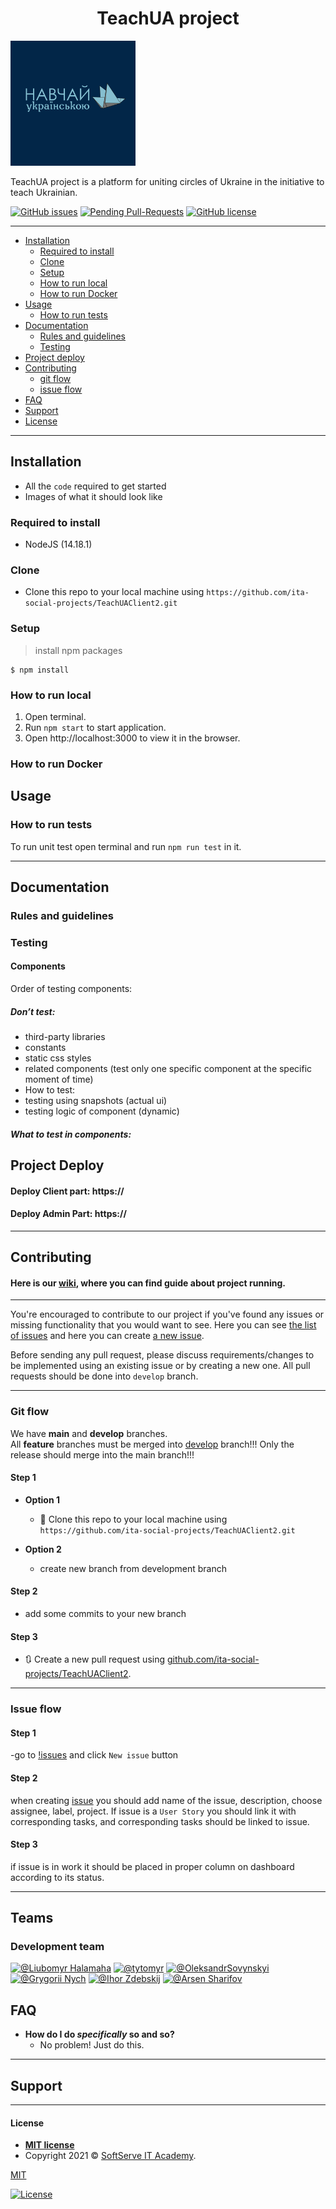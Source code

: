 <h1 align="center">TeachUA project</h1>

<a href="https://softserve.academy/"><img src="https://github.com/ita-social-projects/TeachUA/blob/main/images/logo.png" title="SoftServe IT Academy" alt="SoftServe IT Academy"></a>


TeachUA project is a platform for uniting circles of Ukraine in the initiative to teach Ukrainian.

[![GitHub issues](https://img.shields.io/github/issues/ita-social-projects/TeachUAClient2)](https://github.com/ita-social-projects/TeachUAClient2/issues)
[![Pending Pull-Requests](https://img.shields.io/github/issues/ita-social-projects/TeachUAClient2?style=flat-square)](https://github.com/ita-social-projects/TeachUAClient2/pulls)
[![GitHub license](https://img.shields.io/github/license/ita-social-projects/TeachUAClient2)](https://github.com/ita-social-projects/TeachUAClient2/blob/main/LICENSE)

---
- [Installation](#installation)
  - [Required to install](#Required-to-install)
  - [Clone](#Clone)
  - [Setup](#Setup)
  - [How to run local](#How-to-run-local)
  - [How to run Docker](#How-to-run-Docker)
- [Usage](#Usage)
  - [How to run tests](#How-to-run-tests)
- [Documentation](#Documentation)
  - [Rules and guidelines](#Rules-and-guidelines)
  - [Testing](#Testing)
- [Project deploy](#project-deploy)
- [Contributing](#contributing)
  - [git flow](#git-flow)
  - [issue flow](#git-flow)
- [FAQ](#faq)
- [Support](#support)
- [License](#license)

---

## Installation

- All the `code` required to get started
- Images of what it should look like

### Required to install

- NodeJS (14.18.1)

### Clone

- Clone this repo to your local machine using `https://github.com/ita-social-projects/TeachUAClient2.git`

### Setup

> install npm packages

```shell
$ npm install
```

### How to run local

1. Open terminal.
2. Run `npm start` to start application.
3. Open http://localhost:3000 to view it in the browser.



### How to run Docker

## Usage

### How to run tests

To run unit test open terminal and run `npm run test` in it.


---

## Documentation

### Rules and guidelines



### Testing

#### Components

Order of testing components:


##### Don’t test:

- third-party libraries
- constants
- static css styles
- related components (test only one specific component at the specific moment of time)
- How to test:
- testing using snapshots (actual ui)
- testing logic of component (dynamic)


##### What to test in components:





## Project Deploy

#### Deploy Сlient part: https://

#### Deploy Admin Part: https://

---

## Contributing

#### Here is our [wiki](https://), where you can find guide about project running.

---

You're encouraged to contribute to our project if you've found any issues or missing functionality that you would want to see. Here you can see [the list of issues](https://github.com/ita-social-projects/TeachUAClient2/issues) and here you can create [a new issue](https://github.com/ita-social-projects/TeachUAClient2/issues/new).

Before sending any pull request, please discuss requirements/changes to be implemented using an existing issue or by creating a new one. All pull requests should be done into `develop` branch.


---

### Git flow

We have **main** and **develop** branches.  
All **feature** branches must be merged into [develop](https://github.com/ita-social-projects/TeachUAClient2/tree/develop) branch!!!
Only the release should merge into the main branch!!!


#### Step 1

- **Option 1**

  - 👯 Clone this repo to your local machine using `https://github.com/ita-social-projects/TeachUAClient2.git`

- **Option 2**

  - create new branch from development branch

#### Step 2

- add some commits to your new branch

#### Step 3

- 🔃 Create a new pull request using <a href="https://github.com/ita-social-projects/TeachUAClient2/compare" target="_blank">github.com/ita-social-projects/TeachUAClient2</a>.

---

### Issue flow

#### Step 1

-go to [!issues](https://github.com/ita-social-projects/TeachUAClient2/issues) and click `New issue` button

#### Step 2

when creating [issue](https://github.com/ita-social-projects/TeachUAClient2/issues/new) you should add name of the issue, description, choose assignee, label, project. If issue is a `User Story` you should link it with corresponding tasks, and corresponding tasks should be linked to issue.

#### Step 3

if issue is in work it should be placed in proper column on dashboard according to its status.

---

## Teams

### Development team

[![@Liubomyr Halamaha](https://avatars.githubusercontent.com/u/3837059?v=4)](https://github.com/lhalam)
[![@tytomyr](https://avatars.githubusercontent.com/u/68427568?v=4)](https://github.com/tytomyr)
[![@OleksandrSovynskyi](https://avatars.githubusercontent.com/u/88284589?v=4)](https://github.com/OleksandrSovynskyi)
[![@Grygorii Nych](https://avatars.githubusercontent.com/u/32013116?v=4)](https://github.com/grishanych)
[![@Ihor Zdebskij](https://avatars.githubusercontent.com/u/14858397?v=4)](https://github.com/Ihorzd)
[![@Arsen Sharifov](https://avatars.githubusercontent.com/u/35139107?v=4)](https://github.com/Sel1nd)

## FAQ

- **How do I do _specifically_ so and so?**
  - No problem! Just do this.

---

## Support

---

#### License

- **[MIT license](http://opensource.org/licenses/mit-license.php)**
- Copyright 2021 © <a href="https://softserve.academy/" target="_blank"> SoftServe IT Academy</a>.

[MIT](https://choosealicense.com/licenses/mit/)

[![License](http://img.shields.io/:license-mit-blue.svg?style=flat-square)](http://badges.mit-license.org)


